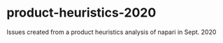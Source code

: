 # product-heuristics-2020
Issues created from a product heuristics analysis of napari in Sept. 2020
